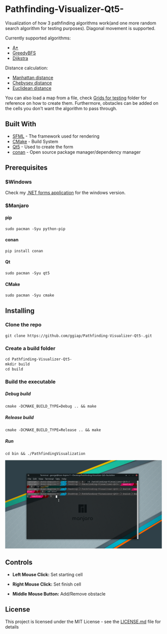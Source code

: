 # Pathfinding-Visualizer-Qt5-

Visualization of how 3 pathfinding algorithms work(and one more random search algorithm for testing purposes). Diagonal movement is supported.

Currently supported algorithms:
* [A*](https://en.wikipedia.org/wiki/A*_search_algorithm)
* [GreedyBFS](https://en.wikipedia.org/wiki/Best-first_search)
* [Dijkstra](https://en.wikipedia.org/wiki/Dijkstra%27s_algorithm)

Distance calculation: 
* [Manhattan distance](https://en.wikipedia.org/wiki/Taxicab_geometry)
* [Chebysev distance](https://en.wikipedia.org/wiki/Chebyshev_distance)
* [Euclidean distance](https://en.wikipedia.org/wiki/Euclidean_distance)

You can also load a map from a file, check [Grids for testing](https://github.com/ggiap/Pathfinding-Visualizer-Qt5-/tree/master/Grids_for_testing) folder for reference on how to create them. Furthermore, obstacles can be added on the cells you don't want the algorithm to pass through.

## Built With

* [SFML](https://www.sfml-dev.org/) - The framework used for rendering
* [CMake](https://cmake.org/) - Build System
* [Qt5](https://www.qt.io/) - Used to create the form
* [conan](https://conan.io/) - Open source package manager/dependency manager

## Prerequisites

### $Windows
Check my [.NET forms application](https://github.com/ggiap/Pathfinding-Visualizer-.NET-Forms-) for the windows version.


### $Manjaro

#### pip
```
sudo pacman -Syu python-pip
```

#### conan
```
pip install conan
```

#### Qt
```
sudo pacman -Syu qt5
```

#### CMake
```
sudo pacman -Syu cmake
```

## Installing

### Clone the repo
```
git clone https://github.com/ggiap/Pathfinding-Visualizer-Qt5-.git
```

### Create a build folder

```
cd Pathfinding-Visualizer-Qt5-
mkdir build
cd build
```

### Build the executable

##### Debug build
```
cmake -DCMAKE_BUILD_TYPE=Debug .. && make
```

##### Release build
```
cmake -DCMAKE_BUILD_TYPE=Release .. && make
```

##### Run
```
cd bin && ./PathfindingVisualization
```

![](Pathfinder.gif)

## Controls

* **Left Mouse Click:**   Set starting cell

* **Right Mouse Click:**  Set finish cell

* **Middle Mouse Button:** Add/Remove obstacle

## License

This project is licensed under the MIT License - see the [LICENSE.md](https://github.com/ggiap/Pathfinding-Visualizer-Qt5-/blob/master/LICENSE) file for details

